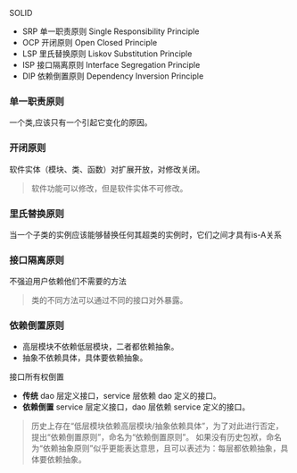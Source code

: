 SOLID
- SRP 单一职责原则 Single Responsibility Principle
- OCP 开闭原则 Open Closed Principle
- LSP 里氏替换原则 Liskov Substitution Principle
- ISP 接口隔离原则 Interface Segregation Principle
- DIP 依赖倒置原则 Dependency Inversion Principle

### 单一职责原则 
一个类,应该只有一个引起它变化的原因。

### 开闭原则 

软件实体（模块、类、函数）对扩展开放，对修改关闭。
> 软件功能可以修改，但是软件实体不可修改。

### 里氏替换原则 
当一个子类的实例应该能够替换任何其超类的实例时，它们之间才具有is-A关系

### 接口隔离原则 
不强迫用户依赖他们不需要的方法

> 类的不同方法可以通过不同的接口对外暴露。

### 依赖倒置原则 

- 高层模块不依赖低层模块，二者都依赖抽象。
- 抽象不依赖具体，具体要依赖抽象。

接口所有权倒置
- **传统**  dao 层定义接口，service 层依赖 dao 定义的接口。　
- **依赖倒置**  service 层定义接口，dao 层依赖 service 定义的接口。　

> 历史上存在“低层模块依赖高层模块/抽象依赖具体”，为了对此进行否定，提出“依赖倒置原则”，命名为“依赖倒置原则”。
如果没有历史包袱，命名为“依赖抽象原则”似乎更能表达意思，且可以表述为：每层都依赖抽象，具体要依赖抽象。

